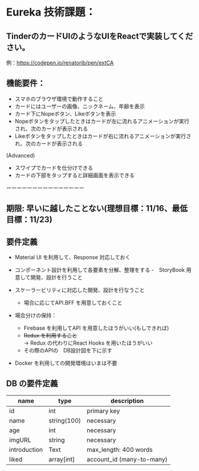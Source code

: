 # Eureka 技術課題：


## TinderのカードUIのようなUIをReactで実装してください。
例：https://codepen.io/renatorib/pen/extCA
## 機能要件：
- スマホのブラウザ環境で動作すること
- カードにはユーザーの画像、ニックネーム、年齢を表示
- カード下にNopeボタン、Likeボタンを表示
- Nopeボタンをタップしたときはカードが左に流れるアニメーションが実行され、次のカードが表示される
- Likeボタンをタップしたときはカードが右に流れるアニメーションが実行され、次のカードが表示される

(Advanced)
- スワイプでカードを仕分けできる
- カードの下部をタップすると詳細画面を表示できる

ーーーーーーーーーーーーーーー

## 期限: 早いに越したことない(理想目標：11/16、最低目標：11/23)

## 要件定義
- Material UI を利用して、Response 対応しておく
- コンポーネント設計を利用して各要素を分解、整理をする
  -　StoryBook 用意して開発、設計を行うこと
- スケーラービリティに対応した開発、設計を行なうこと
  - 場合に応じてAPI.BFF を用意しておくこと
- 場合分けの保持：
  - Firebase を利用してAPI を用意したほうがいい(もしできれば)
  - ~~Redux を利用すること~~  
    → Redux の代わりにReact Hooks を用いたほうがいい
  - その際のAPIの　DB設計図を下に示す

- Docker を利用しての開発環境はいまは不要

## DB の要件定義
  name|type| description
  --|--|--
  id| int | primary key
  name|string(100)| necessary 
  age | int | necessary 
  imgURL |string| necessary 
  introduction |Text| max_length: 400 words
  liked |array[int]| account_id  (many-to-many)

